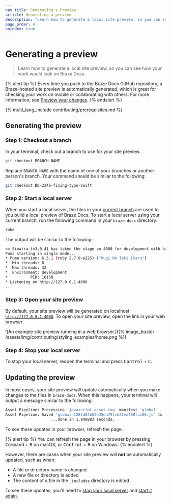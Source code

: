 ```yaml
---
nav_title: Generating a Preview
article: Generating a preview
description: "Learn how to generate a local site preview, so you can see how your work would look on Braze Docs."
page_order: 4 
noindex: true
---
```


# Generating a preview

> Learn how to generate a local site preview, so you can see how your work would look on Braze Docs.

{% alert tip %}
Every time you push to the Braze Docs GitHub repository, a Braze-hosted site preview is automatically generated, which is great for checking your work on mobile or collaborating with others. For more information, see [Preview your changes]({{site.baseurl}}/contributing/your_first_contribution/#step-4-preview-your-changes).
{% endalert %}

{% multi_lang_include contributing/prerequisites.md %}

## Generating the preview

### Step 1: Checkout a branch

In your terminal, check out a branch to use for your site preview.

```bash
git checkout BRANCH_NAME
```

Replace `BRANCH_NAME` with the name of one of your branches or another person's branch. Your command should be similar to the following:

```bash
git checkout BD-2346-fixing-typo-swift
```

### Step 2: Start a local server

When you start a local server, the files in your [current branch](#step-1-checkout-a-branch) are used to you build a local preview of Braze Docs. To start a local server using your current branch, run the following command in your `braze-docs` directory.

```bash
rake
```

The output will be similar to the following:

```bash
== Sinatra (v3.0.4) has taken the stage on 4000 for development with backup from Puma
Puma starting in single mode...
* Puma version: 6.3.1 (ruby 2.7.8-p225) ("Mugi No Toki Itaru")
*  Min threads: 8
*  Max threads: 32
*  Environment: development
*          PID: 16158
* Listening on http://127.0.0.1:4000
...
```

### Step 3: Open your site preview

By default, your site preview will be generated on localhost [`http://127.0.0.1:4000`](http://127.0.0.1:4000). To open your site preview, open the link in your web browser.

![An example site preview running in a web browser.]({% image_buster /assets/img/contributing/styling_examples/home.png %})

### Step 4: Stop your local server

To stop your local server, reopen the terminal and press <kbd>Control</kbd> + <kbd>C</kbd>.

## Updating the preview

In most cases, your site preview will update automatically when you make changes to the files in `braze-docs`. When this happens, your terminal will output a message similar to the following:

```bash
Asset Pipeline: Processing 'javascript_asset_tag' manifest 'global'
Asset Pipeline: Saved 'global-128fd02b54e35ea79fcb21ea460fac06.js' to '/Users/alex-lee/braze-docs/_site/assets'
                    ...done in 1.940883 seconds.
```

To see these updates in your browser, refresh the page.

{% alert tip %}
You can refresh the page in your browser by pressing <kbd>Command</kbd> + <kbd>R</kbd> on macOS, or <kbd>Control</kbd> + <kbd>R</kbd> on Windows.
{% endalert %}

However, there are cases when your site preview will **not** be automatically updated, such as when:

- A file or directory name is changed
- A new file or directory is added
- The content of a file in the `_includes` directory is edited 

To see these updates, you'll need to [stop your local server](#step-4-stop-your-local-server) and [start it again](#step-2-start-a-local-server).

